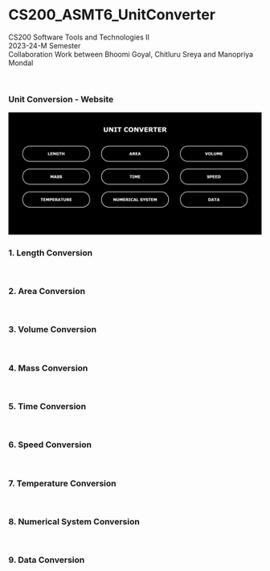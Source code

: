 # CS200_ASMT6_UnitConverter

CS200 Software Tools and Technologies II 
<br>
2023-24-M Semester
<br>
Collaboration Work between Bhoomi Goyal, Chitluru Sreya and Manopriya Mondal

<br>

### Unit Conversion - Website

<img src="/Images/homepage.png">
<!-- ![](https://manopriyam.github.io/CS200_ASMT6_UnitConverter/Images/homepage.png) -->

<br>

### 1. Length Conversion

<!-- ![](https://manopriyam.github.io/CS200_ASMT6_UnitConverter/Images/length.png) -->

<br>

### 2. Area Conversion

<!-- ![](https://manopriyam.github.io/CS200_ASMT6_UnitConverter/Images/area.png) -->

<br>

### 3. Volume Conversion

<!-- ![](https://manopriyam.github.io/CS200_ASMT6_UnitConverter/Images/volume.png) -->

<br>

### 4. Mass Conversion

<!-- ![](https://manopriyam.github.io/CS200_ASMT6_UnitConverter/Images/mass.png) -->

<br>

### 5. Time Conversion

<!-- ![](https://manopriyam.github.io/CS200_ASMT6_UnitConverter/Images/time.png) -->

<br>

### 6. Speed Conversion

<!-- ![](https://manopriyam.github.io/CS200_ASMT6_UnitConverter/Images/speed.png) -->

<br>

### 7. Temperature Conversion

<!-- ![](https://manopriyam.github.io/CS200_ASMT6_UnitConverter/Images/temperature.png) -->

<br>

### 8. Numerical System Conversion

<!-- ![](https://manopriyam.github.io/CS200_ASMT6_UnitConverter/Images/numericals.png) -->

<br>

### 9. Data Conversion

<!-- ![](https://manopriyam.github.io/CS200_ASMT6_UnitConverter/Images/data.png) -->
